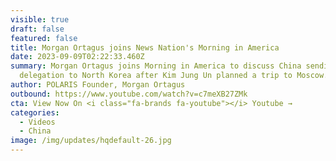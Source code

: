 ```yaml
---
visible: true
draft: false
featured: false
title: Morgan Ortagus joins News Nation's Morning in America
date: 2023-09-09T02:22:33.460Z
summary: Morgan Ortagus joins Morning in America to discuss China sending a
  delegation to North Korea after Kim Jung Un planned a trip to Moscow.
author: POLARIS Founder, Morgan Ortagus
outbound: https://www.youtube.com/watch?v=c7meXB27ZMk
cta: View Now On <i class="fa-brands fa-youtube"></i> Youtube →
categories:
  - Videos
  - China
image: /img/updates/hqdefault-26.jpg
---
```

